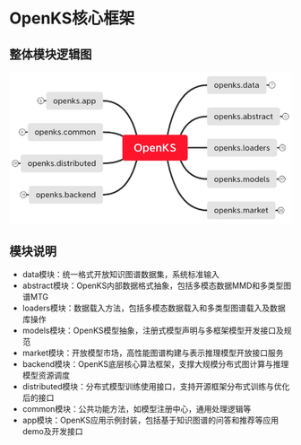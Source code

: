 # OpenKS核心框架

## 整体模块逻辑图
![openks](./docs/pics/openks.jpg)

## 模块说明

* data模块：统一格式开放知识图谱数据集，系统标准输入
* abstract模块：OpenKS内部数据格式抽象，包括多模态数据MMD和多类型图谱MTG
* loaders模块：数据载入方法，包括多模态数据载入和多类型图谱载入及数据库操作
* models模块：OpenKS模型抽象，注册式模型声明与多框架模型开发接口及规范
* market模块：开放模型市场，高性能图谱构建与表示推理模型开放接口服务
* backend模块：OpenKS底层核心算法框架，支撑大规模分布式图计算与推理模型资源调度
* distributed模块：分布式模型训练使用接口，支持开源框架分布式训练与优化后的接口
* common模块：公共功能方法，如模型注册中心，通用处理逻辑等
* app模块：OpenKS应用示例封装，包括基于知识图谱的问答和推荐等应用demo及开发接口